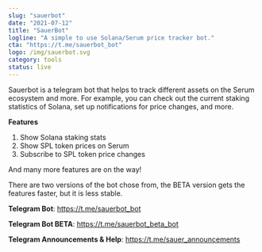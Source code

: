 ```yaml
---
slug: "sauerbot"
date: "2021-07-12"
title: "SauerBot"
logline: "A simple to use Solana/Serum price tracker bot."
cta: "https://t.me/sauerbot_bot"
logo: /img/sauerbot.svg
category: tools
status: live
---
```


Sauerbot is a telegram bot that helps to track different assets on the Serum ecosystem and more. For example, you can check out the current staking statistics of Solana, set up notifications for price changes, and more.

<b>Features</b>

1. Show Solana staking stats
2. Show SPL token prices on Serum
3. Subscribe to SPL token price changes

And many more features are on the way!

There are two versions of the bot chose from, the BETA version gets the features faster, but it is less stable.

<b>Telegram Bot</b>: https://t.me/sauerbot_bot</br>

<b>Telegram Bot BETA</b>: https://t.me/sauerbot_beta_bot</br>

<b>Telegram Announcements & Help</b>: https://t.me/sauer_announcements</br>
